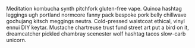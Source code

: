 Meditation kombucha synth pitchfork gluten-free vape. Quinoa hashtag leggings ugh portland normcore fanny pack bespoke pork belly chillwave gochujang kitsch meggings neutra. Cold-pressed waistcoat ethical, vinyl ennui DIY keytar. Mustache chartreuse trust fund street art put a bird on it, dreamcatcher pickled chambray scenester wolf hashtag tacos slow-carb unicorn.